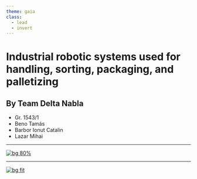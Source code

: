 ```yaml
---
theme: gaia
class:
  - lead
  - invert
---
```


# Industrial robotic systems used for handling, sorting, packaging, and palletizing

## By Team Delta Nabla

- Gr. 1543/1
- Beno Tamás
- Barbor Ionut Catalin
- Lazar Mihai

---

[![bg 80%](https://markdown-videos-api.jorgenkh.no/url?url=https%3A%2F%2Fwww.youtube.com%2Fwatch%3Fv%3DmLya2NuY4Yk%26pp%3DygUOc29ydGluZyBkZXZpY2U%253D)](https://www.youtube.com/watch?v=mLya2NuY4Yk&pp=ygUOc29ydGluZyBkZXZpY2U%3D)

---

[![bg fit](https://markdown-videos-api.jorgenkh.no/url?url=https%3A%2F%2Fwww.youtube.com%2Fwatch%3Fv%3DQ9Qu-ddjDEE)](https://www.youtube.com/watch?v=Q9Qu-ddjDEE)
